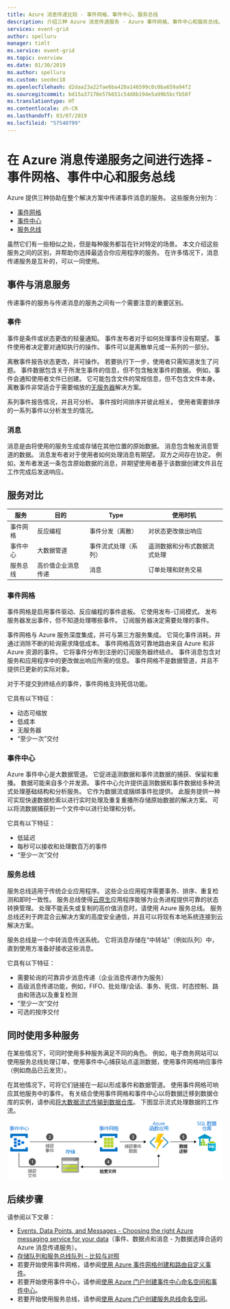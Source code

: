 ```yaml
---
title: Azure 消息传递比较 - 事件网格、事件中心、服务总线
description: 介绍三种 Azure 消息传递服务 - Azure 事件网格、事件中心和服务总线。 推荐不同场景使用的服务。
services: event-grid
author: spelluru
manager: timlt
ms.service: event-grid
ms.topic: overview
ms.date: 01/30/2019
ms.author: spelluru
ms.custom: seodec18
ms.openlocfilehash: d2daa23a22fae6ba420a146599c0c0ba659a94f2
ms.sourcegitcommit: bd15a37170e57b651c54d8b194e5a99b5bcfb58f
ms.translationtype: HT
ms.contentlocale: zh-CN
ms.lasthandoff: 03/07/2019
ms.locfileid: "57540799"
---
```

# <a name="choose-between-azure-messaging-services---event-grid-event-hubs-and-service-bus"></a>在 Azure 消息传递服务之间进行选择 - 事件网格、事件中心和服务总线

Azure 提供三种协助在整个解决方案中传递事件消息的服务。 这些服务分别为：

* [事件网格](/azure/event-grid/)
* [事件中心](/azure/event-hubs/)
* [服务总线](/azure/service-bus-messaging/)

虽然它们有一些相似之处，但是每种服务都旨在针对特定的场景。 本文介绍这些服务之间的区别，并帮助你选择最适合你应用程序的服务。 在许多情况下，消息传递服务是互补的，可以一同使用。

## <a name="event-vs-message-services"></a>事件与消息服务

传递事件的服务与传递消息的服务之间有一个需要注意的重要区别。

### <a name="event"></a>事件

事件是条件或状态更改的轻量通知。 事件发布者对于如何处理事件没有期望。 事件使用者决定要对通知执行的操作。 事件可以是离散单元或一系列的一部分。

离散事件报告状态更改，并可操作。 若要执行下一步，使用者只需知道发生了问题。 事件数据包含关于所发生事件的信息，但不包含触发事件的数据。 例如，事件会通知使用者文件已创建。 它可能包含文件的常规信息，但不包含文件本身。 离散事件非常适合于需要缩放的[无服务器](https://azure.com/serverless)解决方案。

系列事件报告情况，并且可分析。 事件按时间排序并彼此相关。 使用者需要排序的一系列事件以分析发生的情况。

### <a name="message"></a>消息

消息是由将使用的服务生成或存储在其他位置的原始数据。 消息包含触发消息管道的数据。 消息发布者对于使用者如何处理消息有期望。 双方之间存在协定。 例如，发布者发送一条包含原始数据的消息，并期望使用者基于该数据创建文件且在工作完成后发送响应。

## <a name="comparison-of-services"></a>服务对比

| 服务 | 目的 | Type | 使用时机 |
| ------- | ------- | ---- | ----------- |
| 事件网格 | 反应编程 | 事件分发（离散） | 对状态更改做出响应 |
| 事件中心 | 大数据管道 | 事件流式处理（系列） | 遥测数据和分布式数据流式处理 |
| 服务总线 | 高价值企业消息传递 | 消息 | 订单处理和财务交易 |

### <a name="event-grid"></a>事件网格

事件网格是启用事件驱动、反应编程的事件底板。 它使用发布-订阅模式。 发布服务器发出事件，但不知道处理哪些事件。 订阅服务器决定需要处理的事件。

事件网格与 Azure 服务深度集成，并可与第三方服务集成。 它简化事件消耗，并通过消除不断的轮询需求降低成本。 事件网格高效可靠地路由来自 Azure 和非 Azure 资源的事件。 它将事件分布到注册的订阅服务器终结点。 事件消息包含对服务和应用程序中的更改做出响应所需的信息。 事件网格不是数据管道，并且不提供已更新的实际对象。

对于不提交到终结点的事件，事件网格支持死信功能。

它具有以下特征：

* 动态可缩放
* 低成本
* 无服务器
* “至少一次”交付

### <a name="event-hubs"></a>事件中心

Azure 事件中心是大数据管道。 它促进遥测数据和事件流数据的捕获、保留和重播。 数据可能来自多个并发源。 事件中心允许提供遥测数据和事件数据给多种流式处理基础结构和分析服务。 它作为数据流或捆绑事件批提供。 此服务提供一种可实现快速数据检索以进行实时处理及重复重播所存储原始数据的解决方案。 可以将流数据捕获到一个文件中以进行处理和分析。

它具有以下特征：

* 低延迟
* 每秒可以接收和处理数百万的事件
* “至少一次”交付

### <a name="service-bus"></a>服务总线

服务总线适用于传统企业应用程序。 这些企业应用程序需要事务、排序、重复检测和即时一致性。 服务总线使得[云原生](https://azure.microsoft.com/overview/cloudnative/)应用程序能够为业务进程提供可靠的状态转换管理。 处理不能丢失或复制的高价值消息时，请使用 Azure 服务总线。 服务总线还利于跨混合云解决方案的高度安全通信，并且可以将现有本地系统连接到云解决方案。

服务总线是一个中转消息传送系统。 它将消息存储在“中转站”（例如队列）中，直到使用方准备好接收这些消息。

它具有以下特征：

* 需要轮询的可靠异步消息传递（企业消息传递作为服务）
* 高级消息传递功能，例如，FIFO、批处理/会话、事务、死信、时态控制、路由和筛选以及重复检测
* “至少一次”交付
* 可选的按序交付

## <a name="use-the-services-together"></a>同时使用多种服务

在某些情况下，可同时使用多种服务满足不同的角色。 例如，电子商务网站可以使用服务总线处理订单，使用事件中心捕获站点遥测数据，使用事件网格响应事件（例如商品已云发货）。

在其他情况下，可将它们链接在一起以形成事件和数据管道。 使用事件网格可响应其他服务中的事件。 有关结合使用事件网格和事件中心以将数据迁移到数据仓库的实例，请参阅[将大数据流式传输到数据仓库](event-grid-event-hubs-integration.md)。 下图显示流式处理数据的工作流。

![流数据概述](./media/compare-messaging-services/overview.png)

## <a name="next-steps"></a>后续步骤
请参阅以下文章： 

- [Events, Data Points, and Messages - Choosing the right Azure messaging service for your data](https://azure.microsoft.com/blog/events-data-points-and-messages-choosing-the-right-azure-messaging-service-for-your-data/)（事件、数据点和消息 - 为数据选择合适的 Azure 消息传递服务）。
- [存储队列和服务总线队列 - 比较与对照](../service-bus-messaging/service-bus-azure-and-service-bus-queues-compared-contrasted.md)
- 若要开始使用事件网格，请参阅[使用 Azure 事件网格创建和路由自定义事件](custom-event-quickstart.md)。
- 若要开始使用事件中心，请参阅[使用 Azure 门户创建事件中心命名空间和事件中心](../event-hubs/event-hubs-create.md)。
- 若要开始使用服务总线，请参阅[使用 Azure 门户创建服务总线命名空间](../service-bus-messaging/service-bus-create-namespace-portal.md)。
